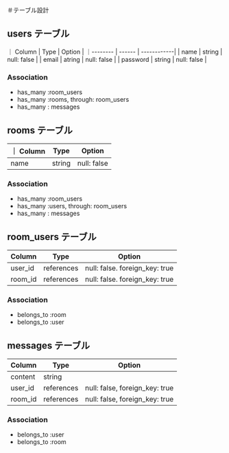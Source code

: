 ＃テーブル設計

## users テーブル

｜ Column   | Type   | Option      |
｜--------  | ------ | ------------|
| name     | string | null: false |
| email    | atring | null: false |
| password | string | null: false |

### Association
- has_many :room_users
- has_many :rooms, through: room_users
- has_many : messages

## rooms テーブル

｜ Column   | Type   | Option      |
| --------- | ------ | ----------- |
| name      | string | null: false |

### Association
- has_many :room_users
- has_many :users, through: room_users
- has_many : messages

## room_users テーブル

| Column    | Type   | Option                           |
| --------- | ------ | -------------------------------- |
| user_id   | references | null: false. foreign_key: true |
| room_id   | references | null: false. foreign_key: true |

### Association
- belongs_to :room
- belongs_to :user

## messages テーブル

| Column    | Type   | Option                           |
| --------- | ------ | ---------------------------------|
| content      | string   |
| user_id   | references  | null: false, foreign_key: true |
| room_id   | references  | null: false, foreign_key: true |

### Association
- belongs_to :user
- belongs_to :room